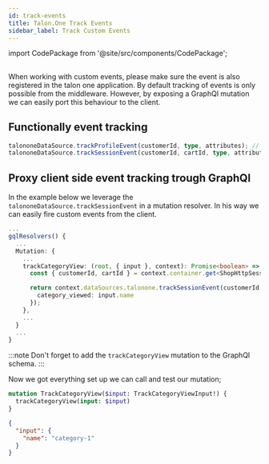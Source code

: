 ```yaml
---
id: track-events
title: Talon.One Track Events
sidebar_label: Track Custom Events
---
```


import CodePackage from '@site/src/components/CodePackage';

<CodePackage name="@deity/falcon-talonone-module" />

##

When working with custom events, please make sure the event is also registered in the talon one application. By default tracking of events is only possible from the middleware. However, by exposing a GraphQl mutation we can easily port this behaviour to the client.

## Functionally event tracking

```ts
talononeDataSource.trackProfileEvent(customerId, type, attributes); // Track customer events on talonOne CustomerProfile;
talononeDataSource.trackSessionEvent(customerId, cartId, type, attributes); // Track cart events on talonOne CustomerSession;
```

## Proxy client side event tracking trough GraphQl

In the example below we leverage the `talononeDataSource.trackSessionEvent` in a mutation resolver. In his way we can easily fire custom events from the client.

```ts
...
gqlResolvers() {
  ...
  Mutation: {
    ...
    trackCategoryView: (root, { input }, context): Promise<boolean> => {
      const { customerId, cartId } = context.container.get<ShopHttpSession>('ShopHttpSession');

      return context.dataSources.talonone.trackSessionEvent(customerId, cartId, 'CategoryViewed', {
        category_viewed: input.name
      });
    },
    ...
  }
  ...
}
```

:::note
Don't forget to add the `trackCategoryView` mutation to the GraphQl schema.
:::

Now we got everything set up we can call and test our mutation;

```graphql
mutation TrackCategoryView($input: TrackCategoryViewInput!) {
  trackCategoryView(input: $input)
}
```

```json
{
  "input": {
    "name": "category-1"
  }
}
```
